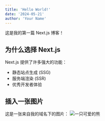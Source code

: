 ```yaml
---
title: 'Hello World!'
date: '2024-05-21'
author: 'Your Name'
---
```


这是我的第一篇 Next.js 博客！

## 为什么选择 Next.js

Next.js 提供了许多强大的功能：
- 静态站点生成 (SSG)
- 服务端渲染 (SSR)
- 优秀开发者体验

## 插入一张图片

这是一张来自我的域名下的图片：
![一只可爱的熊](https://pub.bearbug.dpdns.org/images/sample-bear.jpg)